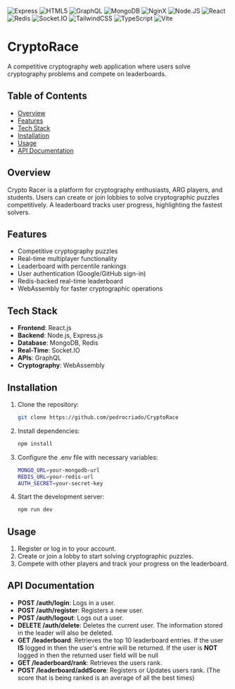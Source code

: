 ![Express](https://img.shields.io/badge/-Express-373737?style=for-the-badge&logo=Express&logoColor=white)
![HTML5](https://img.shields.io/badge/html5-%23E34F26.svg?style=for-the-badge&logo=html5&logoColor=white)
![GraphQL](https://img.shields.io/badge/GraphQl-E10098?style=for-the-badge&logo=graphql&logoColor=white)
![MongoDB](https://img.shields.io/badge/-MongoDB-13aa52?style=for-the-badge&logo=mongodb&logoColor=white)
![NginX](https://img.shields.io/badge/Nginx-009639?logo=nginx&logoColor=white&style=for-the-badge)
![Node.JS](https://img.shields.io/badge/Node%20js-339933?style=for-the-badge&logo=nodedotjs&logoColor=white)
![React](https://img.shields.io/badge/React-20232A?style=for-the-badge&logo=react&logoColor=61DAFB)
![Redis](https://img.shields.io/badge/Redis-DC382D?style=for-the-badge&logo=redis&logoColor=white)
![Socket.IO](https://img.shields.io/badge/Socket.io-010101?&style=for-the-badge&logo=Socket.io&logoColor=white)
![TailwindCSS](https://img.shields.io/badge/Tailwind_CSS-grey?style=for-the-badge&logo=tailwind-css&logoColor=38B2AC)
![TypeScript](https://img.shields.io/badge/typescript-%23007ACC.svg?style=for-the-badge&logo=typescript&logoColor=white)
![Vite](https://img.shields.io/badge/Vite-646CFF?style=for-the-badge&logo=Vite&logoColor=white)


# CryptoRace

A competitive cryptography web application where users solve cryptography problems and compete on leaderboards.

## Table of Contents
- [Overview](#overview)
- [Features](#features)
- [Tech Stack](#tech-stack)
- [Installation](#installation)
- [Usage](#usage)
- [API Documentation](#api-documentation)

## Overview
Crypto Racer is a platform for cryptography enthusiasts, ARG players, and students. Users can create or join lobbies to solve cryptographic puzzles competitively. A leaderboard tracks user progress, highlighting the fastest solvers.

## Features
- Competitive cryptography puzzles
- Real-time multiplayer functionality
- Leaderboard with percentile rankings
- User authentication (Google/GitHub sign-in)
- Redis-backed real-time leaderboard
- WebAssembly for faster cryptographic operations

## Tech Stack
- **Frontend**: React.js
- **Backend**: Node.js, Express.js
- **Database**: MongoDB, Redis
- **Real-Time**: Socket.IO
- **APIs**: GraphQL
- **Cryptography**: WebAssembly

## Installation
1. Clone the repository:
   ```bash
   git clone https://github.com/pedrocriado/CryptoRace
2. Install dependencies:
    ```bash
    npm install
3. Configure the .env file with necessary variables:
    ```bash
    MONGO_URL=your-mongodb-url
    REDIS_URL=your-redis-url
    AUTH_SECRET=your-secret-key
4. Start the development server:
    ```bash
    npm run dev

## Usage
1. Register or log in to your account.
2. Create or join a lobby to start solving cryptographic puzzles.
3. Compete with other players and track your progress on the leaderboard.

## API Documentation
- **POST /auth/login**:
  Logs in a user.
- **POST /auth/register**:
  Registers a new user.
- **POST /auth/logout**:
  Logs out a user.
- **DELETE /auth/delete**:
  Deletes the current user. The information stored in the leader will also be deleted. 
- **GET /leaderboard**:
  Retrieves the top 10 leaderboard entries. If the user **IS** logged in then the user's entrie will be returned. If the user is **NOT** logged in then the returned user field will be null
- **GET /leaderboard/rank**:
  Retrieves the users rank.
- **POST /leaderboard/addScore**:
  Registers or Updates users rank. (The score that is being ranked is an average of all the best times)